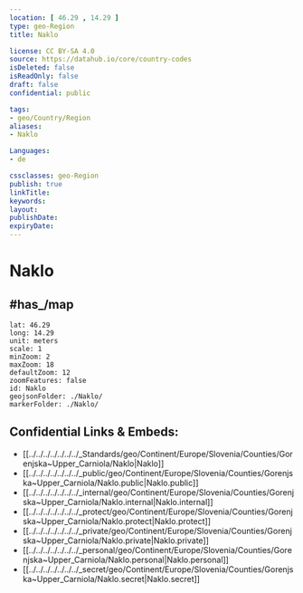 ```yaml
---
location: [ 46.29 , 14.29 ] 
type: geo-Region
title: Naklo

license: CC BY-SA 4.0
source: https://datahub.io/core/country-codes
isDeleted: false
isReadOnly: false
draft: false
confidential: public

tags:
- geo/Country/Region
aliases:
- Naklo

Languages:
- de

cssclasses: geo-Region
publish: true
linkTitle: 
keywords: 
layout: 
publishDate: 
expiryDate: 
---
```


# Naklo


## #has_/map 

```leaflet
lat: 46.29
long: 14.29
unit: meters
scale: 1
minZoom: 2 
maxZoom: 18
defaultZoom: 12
zoomFeatures: false 
id: Naklo
geojsonFolder: ./Naklo/
markerFolder: ./Naklo/
```


## Confidential Links & Embeds: 
- [[../../../../../../../_Standards/geo/Continent/Europe/Slovenia/Counties/Gorenjska~Upper_Carniola/Naklo|Naklo]] 
- [[../../../../../../../_public/geo/Continent/Europe/Slovenia/Counties/Gorenjska~Upper_Carniola/Naklo.public|Naklo.public]] 
- [[../../../../../../../_internal/geo/Continent/Europe/Slovenia/Counties/Gorenjska~Upper_Carniola/Naklo.internal|Naklo.internal]] 
- [[../../../../../../../_protect/geo/Continent/Europe/Slovenia/Counties/Gorenjska~Upper_Carniola/Naklo.protect|Naklo.protect]] 
- [[../../../../../../../_private/geo/Continent/Europe/Slovenia/Counties/Gorenjska~Upper_Carniola/Naklo.private|Naklo.private]] 
- [[../../../../../../../_personal/geo/Continent/Europe/Slovenia/Counties/Gorenjska~Upper_Carniola/Naklo.personal|Naklo.personal]] 
- [[../../../../../../../_secret/geo/Continent/Europe/Slovenia/Counties/Gorenjska~Upper_Carniola/Naklo.secret|Naklo.secret]] 

